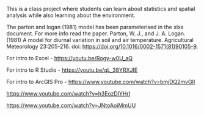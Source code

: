 This is a class project where students can learn about statistics and spatial analysis while also learning about the environment.



The parton and logan (1981) model has been parameterised in the xlxs document.  For more info read the paper.
Parton, W. J., and J. A. Logan. (1981) A model for diurnal variation in soil and air temperature.  Agricultural Meteorology 23:205-216. doi: https://doi.org/10.1016/0002-1571(81)90105-9.


For intro to Excel - 
https://youtu.be/Rogy-w0U_aQ 

For intro to R Studio - 
https://youtu.be/qL_38YRXJIE 

For intro to ArcGIS Pro - 
https://www.youtube.com/watch?v=bmjDQ2mvGII 

https://www.youtube.com/watch?v=h3EozDlYHrI 

https://www.youtube.com/watch?v=JNtoAoiMmUU
